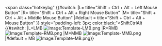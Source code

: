\<span class="hotkeybg" {{#switch: \|L= title="Shift + Ctrl + Alt + Left
Mouse Button" \|R= title="Shift + Ctrl + Alt + Right Mouse Button" \|M=
title="Shift + Ctrl + Alt + Middle Mouse Button" \|#default =
title="Shift + Ctrl + Alt + Mouse Button" }} style="padding-left: 3px;
color:black;"\><span class="hotkey">Shift</span><span class="hotkey">Ctrl</span><span class="hotkey">Alt</span>
{{#switch: \|L=LMB
![Image:Template-LMB.png](Template-LMB.png "Image:Template-LMB.png")
\|R=RMB
![Image:Template-RMB.png](Template-RMB.png "Image:Template-RMB.png")
\|M=MMB
![Image:Template-MMB.png](Template-MMB.png "Image:Template-MMB.png")
\|#default = MB
![Image:Template-MB.png](Template-MB.png "Image:Template-MB.png")}}</span>